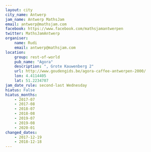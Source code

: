 ```yaml
---
layout: city                                           
city_name: Antwerp                                                               
jam_name: Antwerp MathsJam
email: antwerp@mathsjam.com
facebook: https://www.facebook.com/mathsjamantwerpen
twitter: MathsJamAntwerp
organiser:
    name: Rudi
    email: antwerp@mathsjam.com
location:
    group: rest-of-world
    pub_name: "Agora"
    description: ", Grote Kauwenberg 2"
    url: http://www.goudengids.be/agora-caffee-antwerpen-2000/
    lon: 4.4114405
    lat: 51.2234707
jam_date_rule: second-last Wednesday
hiatus: False
hiatus_months:
    - 2017-07
    - 2017-08
    - 2018-07
    - 2018-08
    - 2019-07
    - 2019-08
    - 2020-01
changed_dates:
    - 2017-12-19
    - 2018-12-18
---
```

